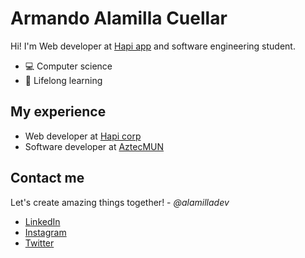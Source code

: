 # Armando Alamilla Cuellar

Hi! I'm Web developer at [Hapi app](https://imhapi.app/es) and software engineering student.

- 💻 Computer science
- 🚀 Lifelong learning


## My experience
- Web developer at [Hapi corp](https://hapi.trade/)
- Software developer at [AztecMUN](https://aztecmun.com/)


## Contact me
Let's create amazing things together! - *@alamilladev*
- [LinkedIn](https://www.linkedin.com/in/alamilladev/)
- [Instagram](https://www.instagram.com/alamilladev/)
- [Twitter](https://twitter.com/alamilladev)
